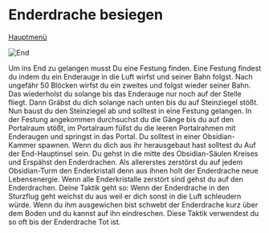 # Enderdrache besiegen

[Hauptmenü](README.md)                   
                                         
![End](https://gamepedia.cursecdn.com/minecraft_de_gamepedia/thumb/e/ee/Ende_Bild.png/400px-Ende_Bild.png?version=aea3831934f1354490bd364bd0f55d52)
                                          
Um ins End zu gelangen musst Du eine Festung finden. Eine Festung findest du indem du ein Enderauge in die Luft wirfst und seiner Bahn folgst. Nach ungefähr 50 Blöcken wirfst du ein zweites und folgst wieder seiner Bahn. Das wiederholst du solange bis das Enderauge nur noch auf der Stelle fliegt. Dann Gräbst du dich solange nach unten bis du auf Steinziegel stößt. Nun baust du den Steinziegel ab und solltest in eine Festung gelangen. In der Festung angekommen durchsuchst du die Gänge bis du auf den Portalraum stößt, im Portalraum füllst du die leeren Portalrahmen mit Enderaugen und springst in das Portal. Du solltest in einer Obsidian-Kammer spawnen. Wenn du dich aus ihr herausgebaut hast solltest du Auf der End-Hauptinsel sein. Du gehst in die mitte des Obsidian-Säulen Kreises und Erspähst den Enderdrachen. Als allererstes zerstörst du auf jedem Obsidian-Turm den Enderkristall denn aus ihnen holt der Enderdrache neue Lebensenergie. Wenn alle Enderkristalle zerstört sind gehst du auf den Enderdrachen. Deine Taktik geht so: Wenn der Enderdrache in den Sturzflug geht weichst du aus weil er dich sonst in die Luft schleudern würde. Wenn du ihm ausgewichen bist schwebt der Enderdrache kurz über dem Boden und du kannst auf ihn eindreschen. Diese Taktik verwendest du so oft bis der Enderdrache Tot ist.































